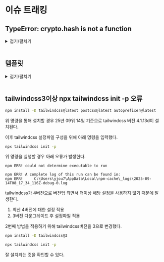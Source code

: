 # 이슈 트래킹

## TypeError: crypto.hash is not a function
<details>
<summary>접기/펼치기</summary>
<br>

- 오류 로그
  ```
  error when starting dev server:
  TypeError: crypto.hash is not a function
      at getHash (file:///C:/Programming/workspace_vs/vue-basic-todo-app/v01/node_modules/vite/dist/node/chunks/dep-BHkUv4Z8.js:2788:21)
      at getLockfileHash (file:///C:/Programming/workspace_vs/vue-basic-todo-app/v01/node_modules/vite/dist/node/chunks/dep-BHkUv4Z8.js:11673:9)
      at getDepHash (file:///C:/Programming/workspace_vs/vue-basic-todo-app/v01/node_modules/vite/dist/node/chunks/dep-BHkUv4Z8.js:11676:23)
      at initDepsOptimizerMetadata (file:///C:/Programming/workspace_vs/vue-basic-todo-app/v01/node_modules/vite/dist/node/chunks/dep-BHkUv4Z8.js:11137:53)
      at createDepsOptimizer (file:///C:/Programming/workspace_vs/vue-basic-todo-app/v01/node_modules/vite/dist/node/chunks/dep-BHkUv4Z8.js:34611:17)
      at new DevEnvironment (file:///C:/Programming/workspace_vs/vue-basic-todo-app/v01/node_modules/vite/dist/node/chunks/dep-BHkUv4Z8.js:35375:109)
      at Object.defaultCreateClientDevEnvironment [as createEnvironment] (file:///C:/Programming/workspace_vs/vue-basic-todo-app/v01/node_modules/vite/dist/node/chunks/dep-BHkUv4Z8.js:35794:9)
      at _createServer (file:///C:/Programming/workspace_vs/vue-basic-todo-app/v01/node_modules/vite/dist/node/chunks/dep-BHkUv4Z8.js:28373:132)
      at async CAC.<anonymous> (file:///C:/Programming/workspace_vs/vue-basic-todo-app/v01/node_modules/vite/dist/node/cli.js:573:18)
  ```

### 발생 원인
2025년 06월 24일 vite가 7.0버전으로 업그레이드 되면서 Node.js의 최소 버전이 상향되었기 때문이다.  
vite 7.0버전에서는 Node.js 18 버전에 대한 지원이 완전히 종료되었고, 필요한 최소 버전도 20.19 또는 22.12버전 이상으로 상향되었다.  
vite 7.0버전을 사용하기 위해서는 Node.js 버전을 높이거나 vite버전을 낮춰야 한다.  
(가급적 Node.js 버전을 높이는것을 추천)

### vite 6.3.5 다운그레이드
<details>
<summary>접기/펼치기</summary>
<br>

- 기존 설치 패키지 정리
  ```bash
  rm -rf node_modules package-lock.json
  ```

- Vite 6.3.5 설치
  ```bash
  npm install vite@6.3.5 --save-dev
  ```

- @vitejs/plugin-vue 5.2.3 설치
  ```bash
  npm install @vitejs/plugin-vue@5.2.3 --save-dev
  ```

- 의존성 설치
  ```bash
  npm install
  ```

- dev 서버 실행
  ```bash
  npm run dev
  ```

</details>

### 강의와 동일한 버전
- vue: ^3.4.29
- @vitejs/plugin-vue: ^5.0.5
- vite: ^5.3.1

더 간단하게 강의 기준인 위 버전을 맞추기 위해서는 3.10.4 버전으로 설치해야 한다.
```bash
npm create vue@3.10.4 .
```
</details>
<br>

## 템플릿
<details>
<summary>접기/펼치기</summary>
<br>

</details>
<br>

## tailwindcss3이상 npx tailwindcss init -p 오류
```bash
npm install -D tailwindcss@latest postcss@latest autoprefixer@latest
```
위 명령을 통해 설치할 경우 25년 09워 14일 기준으로 tailwindcss 버전 4.1.13d이 설치된다.

이후 tailwindcss 설정파일 구성을 위해 아래 명령을 입력했다.
```bash
npx tailwindcss init -p
```
위 명령을 실행할 경우 아래 오류가 발생한다.
```text/plain
npm ERR! could not determine executable to run

npm ERR! A complete log of this run can be found in:
npm ERR!     C:\Users\yjou7\AppData\Local\npm-cache\_logs\2025-09-14T08_17_34_116Z-debug-0.log
```
tailwindcss가 4버전으로 버전업 되면서 더이상 해당 설정을 사용하지 않기 때문에 발생한다.  

1. 최신 4버전에 대한 설정 적용
2. 3버전 다운그레이드 후 설정파일 적용

2번째 방법을 적용하기 위해 tailwindcss버전을 3으로 변경했다.

```bash
npm install -D tailwindcss@3
```

```bash
npx tailwindcss init -p
```

잘 설치되는 것을 확인할 수 있다.
